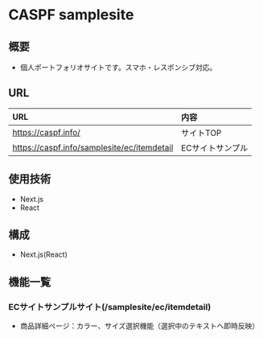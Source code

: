 # CASPF samplesite

## 概要

- 個人ポートフォリオサイトです。スマホ・レスポンシブ対応。


## URL

|URL |内容 |
|:--|:--|
|https://caspf.info/ |サイトTOP |
|https://caspf.info/samplesite/ec/itemdetail |ECサイトサンプル |

## 使用技術

- Next.js
- React


## 構成

- Next.js(React)

## 機能一覧

### ECサイトサンプルサイト(/samplesite/ec/itemdetail)

- 商品詳細ページ：カラー、サイズ選択機能（選択中のテキストへ即時反映）
